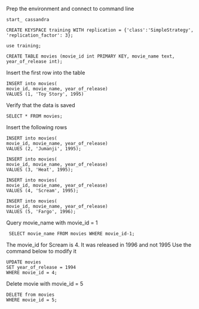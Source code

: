Prep the environment and connect to command line
```
start_ cassandra

CREATE KEYSPACE training WITH replication = {'class':'SimpleStrategy', 'replication_factor': 3};

use training;

CREATE TABLE movies (movie_id int PRIMARY KEY, movie_name text, year_of_release int);
```

Insert the first row into the table 
```
INSERT into movies(
movie_id, movie_name, year_of_release)
VALUES (1, 'Toy Story', 1995)
```

Verify that the data is saved
```
SELECT * FROM movies;
```

Insert the following rows
```
INSERT into movies(
movie_id, movie_name, year_of_release)
VALUES (2, 'Jumanji', 1995);

INSERT into movies(
movie_id, movie_name, year_of_release)
VALUES (3, 'Heat', 1995);

INSERT into movies(
movie_id, movie_name, year_of_release)
VALUES (4, 'Scream', 1995);

INSERT into movies(
movie_id, movie_name, year_of_release)
VALUES (5, 'Fargo', 1996);
```

Query movie_name with movie_id = 1
```
 SELECT movie_name FROM movies WHERE movie_id-1;
```

The movie_id for Scream is 4. It was released in 1996 and not 1995
Use the command below to modify it
```
UPDATE movies
SET year_of_release = 1994
WHERE movie_id = 4;
```

Delete movie with movie_id = 5
```
DELETE from movies
WHERE movie_id = 5;
```

